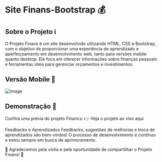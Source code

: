 # Site Finans-Bootstrap 💰

 ## Sobre o Projeto ℹ️
O Projeto Finans é um site desenvolvido utilizando HTML, CSS e Bootstrap, com o objetivo de proporcionar uma experiência de aprendizado e aperfeiçoamento em desenvolvimento web, tanto para versões mobile quanto desktop. Ele foca em oferecer informações sobre finanças pessoais e ferramentas úteis para gerenciar orçamentos e investimentos.

 ## Versão Mobile 📱
 ![image](https://github.com/DannyCMMarques/Site-Finans-Bootstrap/assets/147952313/ec169ed1-b68a-45d2-bc7b-4136e6ec2b86)

## Demonstração 🚀
Confira uma prévia do projeto Financs:
👉 Veja o projeto ao vivo aqui

Feedbacks e Aprendizados
Feedbacks, sugestões de melhorias e troca de aprendizados são bem-vindos! O processo de desenvolvimento é contínuo e estou sempre em busca de aprimoramento.

🤍 Agradecemos pela visita e pela oportunidade de compartilhar o Projeto Finans! 🤍




